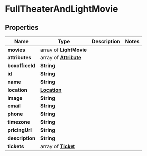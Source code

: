# FullTheaterAndLightMovie

## Properties

| Name            | Type                                     | Description | Notes |
| --------------- | ---------------------------------------- | ----------- | ----- |
| **movies**      | array of [**LightMovie**](LightMovie.md) |
| **attributes**  | array of [**Attribute**](Attribute.md)   |
| **boxofficeId** | **String**                               |
| **id**          | **String**                               |
| **name**        | **String**                               |
| **location**    | [**Location**](Location.md)              |
| **image**       | **String**                               |
| **email**       | **String**                               |
| **phone**       | **String**                               |
| **timezone**       | **String**                               |
| **pricingUrl**       | **String**                               |
| **description**       | **String**                               |
| **tickets**       | array of [**Ticket**](Ticket.md)                               |

